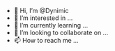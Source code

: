 - 👋 Hi, I’m @Dynimic
- 👀 I’m interested in ...
- 🌱 I’m currently learning ...
- 💞️ I’m looking to collaborate on ...
- 📫 How to reach me ...

<!---
Dynimic/Dynimic is a ✨ special ✨ repository because its `README.md` (this file) appears on your GitHub profile.
You can click the Preview link to take a look at your changes.
--->
